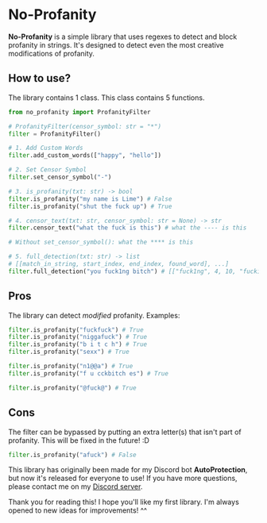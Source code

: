 # No-Profanity
**No-Profanity** is a simple library that uses regexes to detect and block profanity in strings. It's designed to detect even the most creative modifications of profanity.

## How to use?
The library contains 1 class. This class contains 5 functions.

```py
from no_profanity import ProfanityFilter

# ProfanityFilter(censor_symbol: str = "*")
filter = ProfanityFilter()

# 1. Add Custom Words
filter.add_custom_words(["happy", "hello"])

# 2. Set Censor Symbol
filter.set_censor_symbol("-")

# 3. is_profanity(txt: str) -> bool
filter.is_profanity("my name is Lime") # False
filter.is_profanity("shut the fuck up") # True

# 4. censor_text(txt: str, censor_symbol: str = None) -> str
filter.censor_text("what the fuck is this") # what the ---- is this

# Without set_censor_symbol(): what the **** is this

# 5. full_detection(txt: str) -> list
# [[match_in_string, start_index, end_index, found_word], ...]
filter.full_detection("you fuck1ng bitch") # [["fuck1ng", 4, 10, "fucking"], ["bitch", 12, 16, "bitch"]]
```

## Pros
The library can detect *modified* profanity. Examples:
```py
filter.is_profanity("fuckfuck") # True
filter.is_profanity("niggafuck") # True
filter.is_profanity("b i t c h") # True
filter.is_profanity("sexx") # True

filter.is_profanity("n1@@a") # True
filter.is_profanity("f u cckbitch es") # True

filter.is_profanity("@fuck@") # True
```

## Cons
The filter can be bypassed by putting an extra letter(s) that isn't part of profanity. This will be fixed in the future! :D
```py
filter.is_profanity("afuck") # False
```

This library has originally been made for my Discord bot **AutoProtection**, but now it's released for everyone to use!
If you have more questions, please contact me on my [Discord server](https://discord.com/invite/tr55DGHEwN).

Thank you for reading this! I hope you'll like my first library. I'm always opened to new ideas for improvements! ^^
